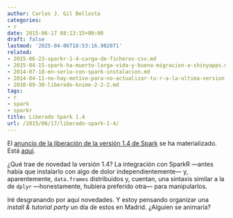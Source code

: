 ```yaml
---
author: Carlos J. Gil Bellosta
categories:
- r
date: 2015-06-17 08:13:15+00:00
draft: false
lastmod: '2025-04-06T18:53:16.902071'
related:
- 2015-06-23-sparkr-1-4-carga-de-ficheros-csv.md
- 2015-04-15-spark-ha-muerto-larga-vida-y-buena-migracion-a-shinyapps.md
- 2014-07-18-en-serio-con-spark-instalacion.md
- 2014-04-11-no-hay-motivo-para-no-actualizar-tu-r-a-la-ultima-version.md
- 2010-09-30-liberado-knime-2-2-2.md
tags:
- r
- spark
- sparkr
title: Liberado Spark 1.4
url: /2015/06/17/liberado-spark-1-4/
---
```


El [anuncio de la liberación de la versión 1.4 de Spark](https://amplab.cs.berkeley.edu/announcing-sparkr-r-on-spark/) se ha materializado. Está [aquí](https://spark.apache.org/downloads.html).

¿Qué trae de novedad la versión 1.4? La integración con SparkR —antes había que instalarlo con algo de dolor independientemente— y, aparentemente, `data.frames` distribuidos y, cuentan, una sintaxis similar a la de `dplyr` —honestamente, hubiera preferido otra— para manipularlos.

Iré desgranando por aquí novedades. Y estoy pensando organizar una _install & tutorial party_ un día de estos en Madrid. ¿Alguien se animaría?